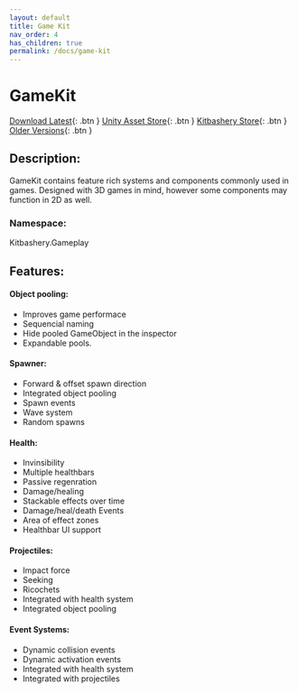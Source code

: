 ```yaml
---
layout: default
title: Game Kit
nav_order: 4
has_children: true
permalink: /docs/game-kit
---
```


# GameKit

[Download Latest](http://github.com/Kitbashery/Game-Kit/releases/latest/download/game-kit.zip){: .btn }
[Unity Asset Store](http://example.com/){: .btn }
[Kitbashery Store](http://example.com/){: .btn }
[Older Versions](https://github.com/Kitbashery/Game-Kit/releases){: .btn }

## Description:
GameKit contains feature rich systems and components commonly used in games. Designed with 3D games in mind, however some components may function in 2D as well.

### Namespace:
Kitbashery.Gameplay

## Features:

#### Object pooling:
* Improves game performace
* Sequencial naming
* Hide pooled GameObject in the inspector
* Expandable pools.

#### Spawner:
* Forward & offset spawn direction
* Integrated object pooling
* Spawn events
* Wave system
* Random spawns

#### Health:
* Invinsibility
* Multiple healthbars
* Passive regenration
* Damage/healing
* Stackable effects over time
* Damage/heal/death Events
* Area of effect zones
* Healthbar UI support

#### Projectiles:
* Impact force
* Seeking
* Ricochets
* Integrated with health system
* Integrated object pooling

#### Event Systems:
* Dynamic collision events
* Dynamic activation events
* Integrated with health system
* Integrated with projectiles
